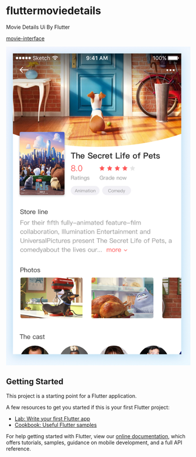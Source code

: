 # fluttermoviedetails

Movie Details Ui By Flutter

[movie-interface](https://www.uplabs.com/posts/movie-interface)

![Movie Details Ui](https://raw.githubusercontent.com/OmidTaheri/flutter_movie_details/master/11.png)


## Getting Started

This project is a starting point for a Flutter application.

A few resources to get you started if this is your first Flutter project:

- [Lab: Write your first Flutter app](https://flutter.dev/docs/get-started/codelab)
- [Cookbook: Useful Flutter samples](https://flutter.dev/docs/cookbook)

For help getting started with Flutter, view our
[online documentation](https://flutter.dev/docs), which offers tutorials,
samples, guidance on mobile development, and a full API reference.
